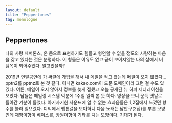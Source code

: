 ```yaml
---
layout: default
title: "Peppertones"
tag: monologue
---
```


## Peppertones

나의 사랑 페퍼톤스, 온 몸으로 표현하기도 힘들고 형언할 수 없을 정도의 사랑하는 마음을 갖고 있다는 것은 분명하다. 이 형들은 이유도 없고 끝이 보이지않는 나의 삶에서 버팀목이 되어주었다. 알고있을까?

2019년 연말공연에 가 써클에 가입을 해서 내 메일을 적고 왔는데 메일이 오지 않았다... pptn2를 pptnz로 본 것 같다. 아니면 kakao.com이 드문 도메인이라 그런 걸 수도 있겠다. 여튼, 메일이 오지 않아서 정보를 늦게 접했고 오늘 공개된 뉴 히피 제너레이션을 보았다. 남들은 메일링 시스템 덕분에 1주일 일찍 본 듯 하다. 영상을 보니 문득 옛날로 돌아간 기분이 들었다. 아기자기한 사운드에 알 수 없는 효과음들은 1,2집에서 느꼈던 향수를 불러 일으켰다. 디씨에서 펩톤갤을 보아하니 다음 노래는 남반구(2집)를 부른 모양인데 재평이형이 베이스를, 장원이형이 기타를 치는 모양이다. 기대가 된다.